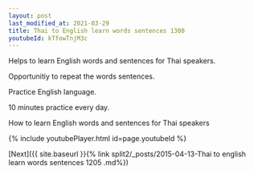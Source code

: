 ```yaml
---
layout: post
last_modified_at: 2021-03-29
title: Thai to English learn words sentences 1300 
youtubeId: kTfowTnjM3c
---
```

 
 
Helps to learn English words and sentences for Thai speakers.

Opportunitiy to repeat the words sentences. 

Practice English language. 
 
10 minutes practice every day. 
 
How to learn English words and sentences for Thai speakers 
 
{% include youtubePlayer.html id=page.youtubeId %}
 
 
[Next]({{ site.baseurl }}{% link  split2/_posts/2015-04-13-Thai to english learn words sentences 1205 .md%})
 
